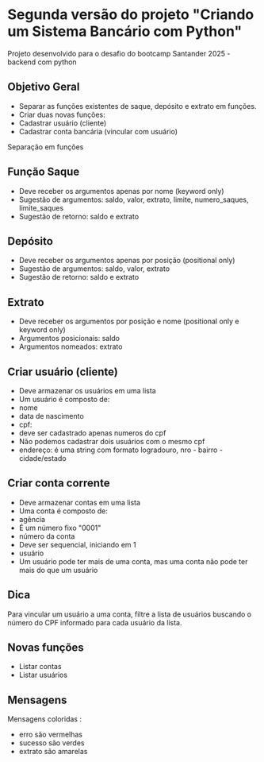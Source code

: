 # Segunda versão do projeto "Criando um Sistema Bancário com Python"

Projeto desenvolvido para o desafio do bootcamp Santander 2025 - backend com python

## Objetivo Geral

- Separar as funções existentes de saque, depósito e extrato em funções.
- Criar duas novas funções:
- Cadastrar usuário (cliente)
- Cadastrar conta bancária (vincular com usuário)

 Separação em funções

## Função Saque

- Deve receber os argumentos apenas por nome (keyword only)
- Sugestão de argumentos: saldo, valor, extrato, limite, numero_saques, limite_saques
- Sugestão de retorno: saldo e extrato

## Depósito

- Deve receber os argumentos apenas por posição (positional only)
- Sugestão de argumentos: saldo, valor, extrato
- Sugestão de retorno: saldo e extrato

## Extrato

- Deve receber os argumentos por posição e nome (positional only e keyword only)
- Argumentos posicionais: saldo
- Argumentos nomeados: extrato

## Criar usuário (cliente)

- Deve armazenar os usuários em uma lista
- Um usuário é composto de:
- nome
- data de nascimento
- cpf:
- deve ser cadastrado apenas numeros do cpf
- Não podemos cadastrar dois usuários com o mesmo cpf
- endereço: é uma string com formato logradouro, nro - bairro - cidade/estado

## Criar conta corrente

- Deve armazenar contas em uma lista
- Uma conta é composto de:
- agência
- É um número fixo "0001"
- número da conta
- Deve ser sequencial, iniciando em 1
- usuário
- Um usuário pode ter mais de uma conta, mas uma conta não pode ter mais do que um usuário

## Dica

 Para vincular um usuário a uma conta, filtre a lista de usuários buscando o número do CPF informado para cada usuário da lista.

## Novas funções

* Listar contas
* Listar usuários

## Mensagens

Mensagens coloridas : 

* erro são vermelhas
* sucesso são verdes
* extrato são amarelas
